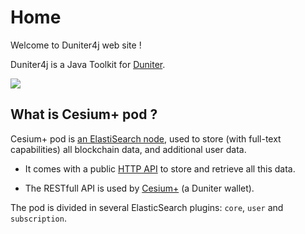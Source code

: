 # Home

Welcome to Duniter4j web site !

Duniter4j is a Java Toolkit for [Duniter](http://duniter.org).

<img src="./images/logos/logo_duniter.png"/>

## What is Cesium+ pod ?

Cesium+ pod is [an ElastiSearch node](./ES.html), used to store (with full-text capabilities) all blockchain data, and additional user data. 

- It comes with a public [HTTP API](./ES_API.html) to store and retrieve all this data.
   
- The RESTfull API is used by [Cesium+](https://www.github.com/duniter/cesium) (a Duniter wallet).
     

The pod is divided in several ElasticSearch plugins: `core`, `user` and `subscription`.

